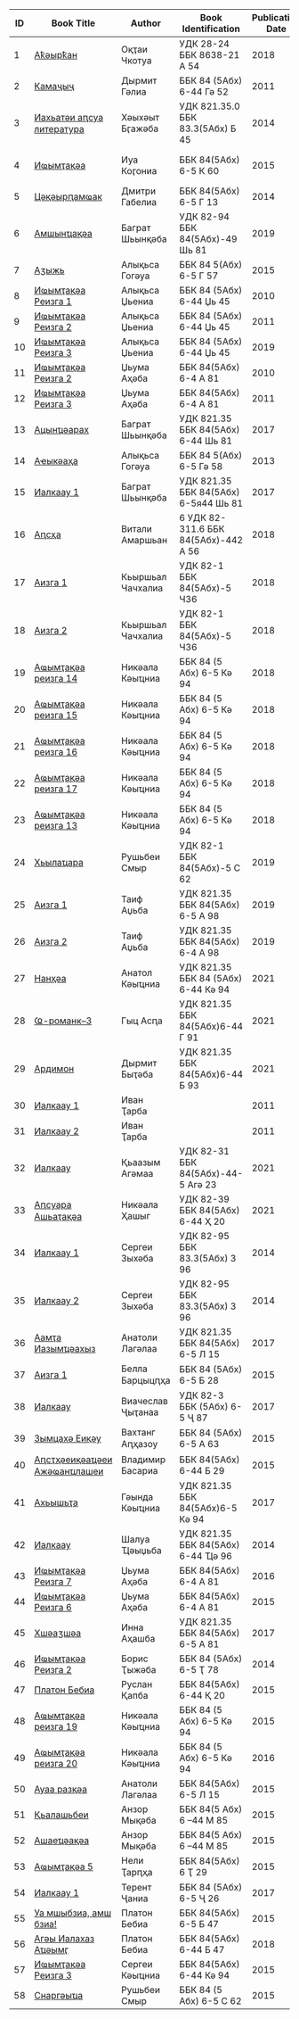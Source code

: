 |**ID**|**Book Title**|**Author**|**Book Identification**|**Publication Date**|**CC0**|**Comments**|
|-|-|-|-|-|-|-|
|1|[Аҟәырҟан](https://github.com/danielinux7/abkhazian-books/blob/main/1.pdf)|Оқҭаи Чкотуа|УДК 28-24 ББК 8638-21 А 54|2018|![][2]|By author(s)|
|2|[Камаҷыҷ](https://github.com/danielinux7/abkhazian-books/blob/main/2.pdf)|Дырмит Гәлиа|ББК 84 (5Абх) 6-44 Гә 52|2011|![][1]|Reprint 1940|
|3|[Иахьатәи аԥсуа литература](https://github.com/danielinux7/abkhazian-books/blob/main/3.pdf)|Хәыхәыт Бӷажәба|УДК 821.35.0 ББК 83.3(5Абх) Б 45|2014|![][1]|Reprint 1933|
|4|[Иҩымҭақәа](https://github.com/danielinux7/abkhazian-books/blob/main/4.pdf)|Иуа Коӷониа|ББК 84(5Абх) 6-5 К 60|2015|![][1]|Reprint (1904-1928)|
|5|[Цәқәырԥамҩак](https://github.com/danielinux7/abkhazian-books/blob/main/5.pdf)|Дмитри Габелиа|ББК 84(5Абх) 6-5 Г 13|2014|![][1]|By author(s)|
|6|[Амшынҵақәа](https://github.com/danielinux7/abkhazian-books/blob/main/6.pdf)|Баграт Шьынқәба|УДК 82-94 ББК 84(5Абх)-49 Шь 81|2019|![][1]|By author(s)|
|7|[Аӡыжь](https://github.com/danielinux7/abkhazian-books/blob/main/7.pdf)|Алықьса Гогәуа|ББК 84 5(Абх) 6-5 Г 57|2015|![][1]|By author(s)|
|8|[Иҩымҭақәа Реизга 1](https://github.com/danielinux7/abkhazian-books/blob/main/8.pdf)|Алықьса Џьениа|ББК 84 (5Абх) 6-44 Џь 45|2010|![][1]|By author(s)|
|9|[Иҩымҭақәа Реизга 2](https://github.com/danielinux7/abkhazian-books/blob/main/9.pdf)|Алықьса Џьениа|ББК 84 (5Абх) 6-44 Џь 45|2011|![][1]|By author(s)|
|10|[Иҩымҭақәа Реизга 3](https://github.com/danielinux7/abkhazian-books/blob/main/10.pdf)|Алықьса Џьениа|ББК 84 (5Абх) 6-44 Џь 45|2019|![][1]|By author(s)|
|11|[Иҩымҭақәа Реизга 2](https://github.com/danielinux7/abkhazian-books/blob/main/11.pdf)|Џьума Аҳәба|ББК 84(5Абх) 6-4 А 81|2010|![][1]|By author(s)|
|12|[Иҩымҭақәа Реизга 3](https://github.com/danielinux7/abkhazian-books/blob/main/12.pdf)|Џьума Аҳәба|ББК 84(5Абх) 6-4 А 81|2011|![][1]|By author(s)|
|13|[Ацынҵәарах](https://github.com/danielinux7/abkhazian-books/blob/main/13.pdf)|Баграт Шьынқәба|УДК 821.35 ББК 84(5Абх) 6-44 Шь 81|2017|![][1]|By author(s)|
|14|[Аҽыкәаҳа](https://github.com/danielinux7/abkhazian-books/blob/main/14.pdf)|Алықьса Гогәуа|ББК 84 5(Абх) 6-5 Гә 58|2013|![][1]|By author(s)|
|15|[Иалкаау 1](https://github.com/danielinux7/abkhazian-books/blob/main/15.pdf)|Баграт Шьынқәба|УДК 821.35 ББК 84(5Абх) 6-5я44 Шь 81|2017|![][1]|By author(s)|
|16|[Аԥсҳа](https://github.com/danielinux7/abkhazian-books/blob/main/16.pdf)|Витали Амаршьан|6 УДК 82-311.6 ББК 84(5Абх)-442 А 56|2018|![][1]|By author(s)|
|17|[Аизга 1](https://github.com/danielinux7/abkhazian-books/blob/main/17.pdf)|Кьыршьал Чачхалиа|УДК 82-1 ББК 84(5Абх)-5 Ч36|2018|![][1]|By author(s)|
|18|[Аизга 2](https://github.com/danielinux7/abkhazian-books/blob/main/18.pdf)|Кьыршьал Чачхалиа|УДК 82-1 ББК 84(5Абх)-5 Ч36|2018|![][1]|By author(s)|
|19|[Аҩымҭақәа реизга 14](https://github.com/danielinux7/abkhazian-books/blob/main/19.pdf)|Никәала Кәыҵниа|ББК 84 (5 Абх) 6-5 Кә 94|2018|![][1]|By author(s)|
|20|[Аҩымҭақәа реизга 15](https://github.com/danielinux7/abkhazian-books/blob/main/20.pdf)|Никәала Кәыҵниа|ББК 84 (5 Абх) 6-5 Кә 94|2018|![][1]|By author(s)|
|21|[Аҩымҭақәа реизга 16](https://github.com/danielinux7/abkhazian-books/blob/main/21.pdf)|Никәала Кәыҵниа|ББК 84 (5 Абх) 6-5 Кә 94|2018|![][1]|By author(s)|
|22|[Аҩымҭақәа реизга 17](https://github.com/danielinux7/abkhazian-books/blob/main/22.pdf)|Никәала Кәыҵниа|ББК 84 (5 Абх) 6-5 Кә 94|2018|![][1]|By author(s)|
|23|[Аҩымҭақәа реизга 13](https://github.com/danielinux7/abkhazian-books/blob/main/23.pdf)|Никәала Кәыҵниа|ББК 84 (5 Абх) 6-5 Кә 94|2018|![][1]|By author(s)|
|24|[Хьылаҵара](https://github.com/danielinux7/abkhazian-books/blob/main/24.pdf)|Рушьбеи Смыр|УДК 82-1 ББК 84(5Абх)-5 С 62|2019|![][1]|By author(s)|
|25|[Аизга 1](https://github.com/danielinux7/abkhazian-books/blob/main/25.pdf)|Таиф Аџьба|УДК 821.35 ББК 84(5Абх) 6-5 А 98|2019|![][1]|By author(s)|
|26|[Аизга 2](https://github.com/danielinux7/abkhazian-books/blob/main/26.pdf)|Таиф Аџьба|УДК 821.35 ББК 84(5Абх) 6-4 А 98|2019|![][1]|By author(s)|
|27|[Нанҳәа](https://github.com/danielinux7/abkhazian-books/blob/main/27.pdf)|Анатол Кәыҵниа|УДК 821.35 ББК 84 (5Абх) 6-44 Кә 94|2021|![][1]|By author(s)|
|28|[Ҩ-романк–3](https://github.com/danielinux7/abkhazian-books/blob/main/28.pdf)|Гыц Асԥа|УДК 821.35 ББК 84(5Абх)6-44 Г 91|2021|![][1]|By author(s)|
|29|[Ардимон](https://github.com/danielinux7/abkhazian-books/blob/main/29.pdf)|Дырмит Быҭәба|УДК 821.35 ББК 84(5Абх)6-44 Б 93|2021|![][1]|By author(s)|
|30|[Иалкаау 1](https://github.com/danielinux7/abkhazian-books/blob/main/30.pdf)|Иван Ҭарба||2011|![][1]|By author(s)|
|31|[Иалкаау 2](https://github.com/danielinux7/abkhazian-books/blob/main/31.pdf)|Иван Ҭарба||2011|![][1]|By author(s)|
|32|[Иалкаау](https://github.com/danielinux7/abkhazian-books/blob/main/32.pdf)|Қьаазым Агәмаа|УДК 82-31 ББК 84(5Абх)-44-5 Агә 23|2021|![][1]|By author(s)|
|33|[Аԥсуара Ашьаҭақәа](https://github.com/danielinux7/abkhazian-books/blob/main/33.pdf)|Никәала Ҳашыг|УДК 82-39 ББК 84(5Абх) 6-44 Ҳ 20|2021|![][1]|By author(s)|
|34|[Иалкаау 1](https://github.com/danielinux7/abkhazian-books/blob/main/34.pdf)|Сергеи Зыхәба|УДК 82-95 ББК 83.3(5Абх) З 96|2014|![][1]|By author(s)|
|35|[Иалкаау 2](https://github.com/danielinux7/abkhazian-books/blob/main/35.pdf)|Сергеи Зыхәба|УДК 82-95 ББК 83.3(5Абх) З 96|2014|![][1]|By author(s)|
|36|[Аамҭа Иазымҵәахыз](https://github.com/danielinux7/abkhazian-books/blob/main/36.pdf)|Анатоли Лагәлаа|УДК 821.35 ББК 84(5Абх) 6-5 Л 15|2017|![][1]|By author(s)|
|37|[Аизга 1](https://github.com/danielinux7/abkhazian-books/blob/main/37.pdf)|Белла Барцыцԥҳа|ББК 84 (5Абх) 6-5 Б 28|2015|![][1]|By author(s)|
|38|[Иалкаау](https://github.com/danielinux7/abkhazian-books/blob/main/38.pdf)|Виачеслав Ҷыҭанаа|УДК 82-3 ББК (5Абх) 6-5 Ҷ 87|2017|![][1]|By author(s)|
|39|[Зымцахә Еиқәу](https://github.com/danielinux7/abkhazian-books/blob/main/39.pdf)|Вахтанг Аԥҳазоу|ББК 84 (5Абх) 6-5 А 63|2015|![][1]|By author(s)|
|40|[Аԥсҭҳәеиқәаҵәеи Ажәҩанҵлашеи](https://github.com/danielinux7/abkhazian-books/blob/main/40.pdf)|Владимир Басариа|ББК 84(5Абх) 6-44 Б 29|2015|![][1]|By author(s)|
|41|[Ахьышьҭа](https://github.com/danielinux7/abkhazian-books/blob/main/41.pdf)|Гәында Кәыҵниа|УДК 821.35 ББК 84(5Абх)6-5 Кә 94|2017|![][1]|By author(s)|
|42|[Иалкаау](https://github.com/danielinux7/abkhazian-books/blob/main/42.pdf)|Шалуа Ҵәыџьба|УДК 821.35 ББК 84(5Абх) 6-44 Ҵә 96|2014|![][1]|By author(s)|
|43|[Иҩымҭақәа Реизга 7](https://github.com/danielinux7/abkhazian-books/blob/main/43.pdf)|Џьума Аҳәба|ББК 84(5Абх) 6-4 А 81|2016|![][1]|By author(s)|
|44|[Иҩымҭақәа Реизга 6](https://github.com/danielinux7/abkhazian-books/blob/main/44.pdf)|Џьума Аҳәба|ББК 84(5Абх) 6-4 А 81|2015|![][1]|By author(s)|
|45|[Хшәаӡшәа](https://github.com/danielinux7/abkhazian-books/blob/main/45.pdf)|Инна Аҳашба|УДК 821.35 ББК 84(5Абх) 6-5 А 81|2017|![][1]|By author(s)|
|46|[Иҩымҭақәа Реизга 2](https://github.com/danielinux7/abkhazian-books/blob/main/46.pdf)|Борис Ҭыжәба|ББК 84 (5Абх) 6-5 Ҭ 78|2014|![][1]|By author(s)|
|47|[Платон Бебиа](https://github.com/danielinux7/abkhazian-books/blob/main/47.pdf)|Руслан Қапба|ББК 84(5Абх) 6-44 Қ 20|2015|![][1]|By author(s)|
|48|[Аҩымҭақәа реизга 19](https://github.com/danielinux7/abkhazian-books/blob/main/48.pdf)|Никәала Кәыҵниа|ББК 84 (5 Абх) 6-5 Кә 94|2015|![][1]|By author(s)|
|49|[Аҩымҭақәа реизга 20](https://github.com/danielinux7/abkhazian-books/blob/main/49.pdf)|Никәала Кәыҵниа|ББК 84 (5 Абх) 6-5 Кә 94|2016|![][1]|By author(s)|
|50|[Ауаа разқәа](https://github.com/danielinux7/abkhazian-books/blob/main/50.pdf)|Анатоли Лагәлаа|ББК 84(5Абх) 6-5 Л 15|2015|![][1]|By author(s)|
|51|[Қьалашьбеи](https://github.com/danielinux7/abkhazian-books/blob/main/51.pdf)|Анзор Мықәба|ББК 84(5 Абх) 6 –44 М 85|2015|![][1]|By author(s)|
|52|[Ашаеҵәақәа](https://github.com/danielinux7/abkhazian-books/blob/main/52.pdf)|Анзор Мықәба|ББК 84(5 Абх) 6 –44 М 85|2015|![][1]|By author(s)|
|53|[Аҩымҭақәа 5](https://github.com/danielinux7/abkhazian-books/blob/main/53.pdf)|Нели Ҭарԥҳа|ББК 84(5Абх) 6 Ҭ 29|2015|![][1]|By author(s)|
|54|[Иалкаау 1](https://github.com/danielinux7/abkhazian-books/blob/main/54.pdf)|Терент Ҷаниа|ББК 84 (5Абх) 6-5 Ҷ 26|2017|![][1]|By author(s)|
|55|[Уа мшыбзиа, амш бзиа!](https://github.com/danielinux7/abkhazian-books/blob/main/55.pdf)|Платон Бебиа|ББК 84(5Абх) 6-5 Б 47|2015|![][1]|By author(s)|
|56|[Агәы Иалахаз Аҵәымӷ](https://github.com/danielinux7/abkhazian-books/blob/main/56.pdf)|Платон Бебиа|ББК 84(5Абх) 6-44 Б 47|2018|![][1]|By author(s)|
|57|[Иҩымҭақәа Реизга 3](https://github.com/danielinux7/abkhazian-books/blob/main/57.pdf)|Сергеи Кәыҵниа|ББК 84(5Абх) 6-44 Кә 94|2015|![][1]|By author(s)|
|58|[Снаргәыҵа](https://github.com/danielinux7/abkhazian-books/blob/main/58.pdf)|Рушьбеи Смыр|ББК 84 (5 Абх) 6-5 С 62|2015|![][1]|By author(s)|

[1]: https://img.shields.io/static/v1?label=&message=Yes&color=green
[2]: https://img.shields.io/static/v1?label=&message=No&color=red
